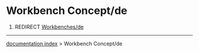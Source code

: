 # Workbench Concept/de
1.  REDIRECT [Workbenches/de](Workbenches/de.md)

---
[documentation index](../README.md) > Workbench Concept/de
